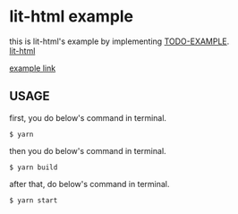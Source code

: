 # lit-html example

this is lit-html's example by implementing [TODO-EXAMPLE](http://todomvc.com/).  
[lit-html](https://github.com/PolymerLabs/lit-html)  

[example link](https://takahiro-saeki.github.io/lit-html-example/dist/index.html)

## USAGE
first, you do below's command in terminal.  
```
$ yarn
```

then you do below's command in terminal.  
```
$ yarn build
```

after that, do below's command in terminal.  
```
$ yarn start
```
